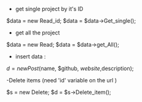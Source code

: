 
- get single project by it's ID

$data = new Read_id;
$data = $data->Get_single();


- get all the project 

$data = new Read;
$data = $data->get_All();


- insert data :

$d = new Post($name, $github, $website,$description);


-Delete items (need 'id' variable on the url )

$s = new Delete;
$d = $s->Delete_item();